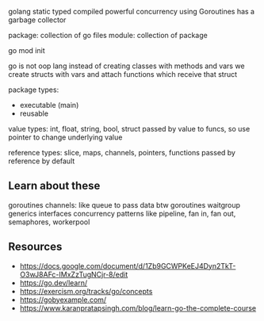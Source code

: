 golang 
static typed 
compiled
powerful concurrency using Goroutines
has a garbage collector

package:
    collection of go files
module:
    collection of package

go mod init


go is not oop lang
instead of creating classes with methods and vars
we create structs with vars and attach functions which receive that struct

package types:
- executable (main)
- reusable

value types:
int, float, string, bool, struct
passed by value to funcs, so use pointer to change underlying value

reference types:
slice, maps, channels, pointers, functions
passed by reference by default

## Learn about these
goroutines
channels: like queue to pass data btw goroutines
waitgroup
generics
interfaces
concurrency patterns like pipeline, fan in, fan out, semaphores, workerpool

## Resources
- https://docs.google.com/document/d/1Zb9GCWPKeEJ4Dyn2TkT-O3wJ8AFc-IMxZzTugNCjr-8/edit
- https://go.dev/learn/
- https://exercism.org/tracks/go/concepts
- https://gobyexample.com/
- https://www.karanpratapsingh.com/blog/learn-go-the-complete-course
